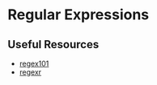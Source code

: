 # Regular Expressions

## Useful Resources

- [regex101](https://regex101.com/)
- [regexr](https://regexr.com/)

